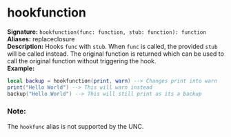 # hookfunction
**Signature:** `hookfunction(func: function, stub: function): function` <br>
**Aliases:** replaceclosure <br>
**Description:** Hooks `func` with `stub`. When `func` is called, the provided `stub` will be called instead. The original function is returned which can be used to call the original function without triggering the hook. <br>
**Example:**
```lua
local backup = hookfunction(print, warn) --> Changes print into warn
print("Hello World") --> This will warn instead
backup("Hello World") --> This will still print as its a backup
```

### Note:
The `hookfunc` alias is not supported by the UNC.